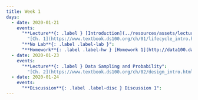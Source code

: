 ```yaml
---
title: Week 1
days:
  - date: 2020-01-21
    events:
      "**Lecture**{: .label } [Introduction](../resources/assets/lectures/lec01/01-intro-to-data100-v3_small.pdf)":
        "[Ch. 1](https://www.textbook.ds100.org/ch/01/lifecycle_intro.html)"
      "**No Lab**{: .label .label-lab }":
      "**Homework**{: .label .label-hw } [Homework 1](http://data100.datahub.berkeley.edu/hub/user-redirect/git-sync?repo=https://github.com/DS-100/sp20&subPath=hw/hw1/) (due Jan. 27)":
  - date: 2020-01-23
    events:
      "**Lecture**{: .label } Data Sampling and Probability":
        "[Ch. 2](https://www.textbook.ds100.org/ch/02/design_intro.html)"
  - date: 2020-01-24
    events:
      "**Discussion**{: .label .label-disc } Discussion 1":
---
```



